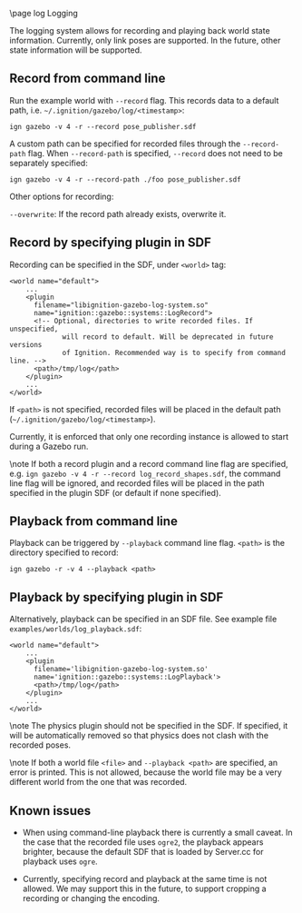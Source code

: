 \page log Logging

The logging system allows for recording and playing back world state
information. Currently, only link poses are supported. In the future, other
state information will be supported.

## Record from command line

Run the example world with `--record` flag. This records data to a default path, i.e. `~/.ignition/gazebo/log/<timestamp>`:

`ign gazebo -v 4 -r --record pose_publisher.sdf`

A custom path can be specified for recorded files through the `--record-path` flag. When `--record-path` is specified, `--record` does not need to be separately specified:

`ign gazebo -v 4 -r --record-path ./foo pose_publisher.sdf `

Other options for recording:

`--overwrite`: If the record path already exists, overwrite it.

## Record by specifying plugin in SDF

Recording can be specified in the SDF, under `<world>` tag:

```{.xml}
<world name="default">
    ...
    <plugin
      filename="libignition-gazebo-log-system.so"
      name="ignition::gazebo::systems::LogRecord">
      <!-- Optional, directories to write recorded files. If unspecified,
             will record to default. Will be deprecated in future versions
             of Ignition. Recommended way is to specify from command line. -->
      <path>/tmp/log</path>
    </plugin>
    ...
</world>
```

If `<path>` is not specified, recorded files will be placed in the default
path (`~/.ignition/gazebo/log/<timestamp>`).

Currently, it is enforced that only one recording instance is allowed to
start during a Gazebo run.

\note If both a record plugin and a record command line flag are specified, e.g. `ign gazebo -v 4 -r --record log_record_shapes.sdf`, the command line flag will be ignored, and recorded files will be placed in the path specified in the plugin SDF (or default if none specified).

## Playback from command line

Playback can be triggered by `--playback` command line flag. `<path>` is the
directory specified to record:

`ign gazebo -r -v 4 --playback <path>`


## Playback by specifying plugin in SDF

Alternatively, playback can be specified in an SDF file. See example file
`examples/worlds/log_playback.sdf`:

```{.xml}
<world name="default">
    ...
    <plugin
      filename='libignition-gazebo-log-system.so'
      name='ignition::gazebo::systems::LogPlayback'>
      <path>/tmp/log</path>
    </plugin>
    ...
</world>
```

\note The physics plugin should not be specified in the SDF. If specified,
it will be automatically removed so that physics does not clash with the
recorded poses.

\note If both a world file `<file>` and `--playback <path>` are
specified, an error is printed. This is not allowed, because the world file
may be a very different world from the one that was recorded.

## Known issues

* When using command-line playback there is currently a small caveat.
In the case that the recorded file uses `ogre2`, the playback appears
brighter, because the default SDF that is loaded by Server.cc for playback
uses `ogre`.

* Currently, specifying record and playback at the same time is not allowed.
We may support this in the future, to support cropping a recording or
changing the encoding.
